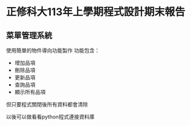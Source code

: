 # 正修科大113年上學期程式設計期末報告
## 菜單管理系統
使用簡單的物件導向功能製作
功能包含：
- 增加品項
- 刪除品項
- 更新品項 
- 查詢品項
- 顯示所有品項

但只要程式關閉後所有資料都會清除

以後可以做看看python程式連接資料庫
